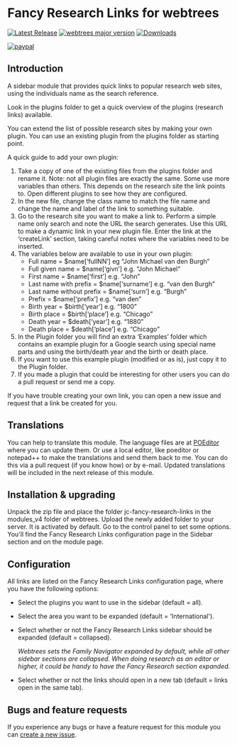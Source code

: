 Fancy Research Links for webtrees
=================================

[![Latest Release](https://img.shields.io/github/release/JustCarmen/webtrees-fancy-research-links.svg)][1]
[![webtrees major version](https://img.shields.io/badge/webtrees-v2.0.x-green)][2]
[![Downloads](https://img.shields.io/github/downloads/JustCarmen/webtrees-fancy-research-links/total.svg)]()

[![paypal](https://www.paypalobjects.com/en_US/i/btn/btn_donateCC_LG.gif)](https://www.paypal.com/cgi-bin/webscr?cmd=_donations&business=XPBC2W85M38AS&item_name=webtrees%20modules%20by%20JustCarmen&currency_code=EUR)

Introduction
-----------
A sidebar module that provides quick links to popular research web sites, using the individuals name as the search reference.

Look in the plugins folder to get a quick overview of the plugins (research links) available.

You can extend the list of possible research sites by making your own plugin. You can use an existing plugin from the plugins folder as starting point.

A quick guide to add your own plugin:

1. Take a copy of one of the existing files from the plugins folder and rename it. Note: not all plugin files are exactly the same. Some use more variables than others. This depends on the research site the link points to. Open different plugins to see how they are configured.
2. In the new file, change the class name to match the file name and change the name and label of the link to something suitable.
3. Go to the research site you want to make a link to. Perform a simple name only search and note the URL the search generates. Use this URL to make a dynamic link in your new plugin file. Enter the link at the ‘createLink’ section, taking careful notes where the variables need to be inserted.
4. The variables below are available to use in your own plugin:
   * Full name = $name[‘fullNN’] eg “John Michael van den Burgh”
   * Full given name = $name[‘givn’] e.g. “John Michael”
   * First name = $name[‘first’] e.g. “John”
   * Last name with prefix = $name[‘surname’] e.g. “van den Burgh”
   * Last name without prefix = $name[‘surn’] e.g. “Burgh”
   * Prefix = $name[‘prefix’] e.g. “van den”
   * Birth year = $birth[‘year’] e.g. “1800”
   * Birth place = $birth[‘place’] e.g. “Chicago”
   * Death year = $death[‘year’] e.g. “1880”
   * Death place = $death[‘place’] e.g. “Chicago”
5. In the Plugin folder you will find an extra ‘Examples’ folder which contains an example plugin for a Google search using special name parts and using the birth/death year and the birth or death place.
6. If you want to use this example plugin (modified or as is), just copy it to the Plugin folder.
7. If you made a plugin that could be interesting for other users you can do a pull request or send me a copy.

If you have trouble creating your own link, you can open a new issue and request that a link be created for you.

Translations
------------
You can help to translate this module. The language files are at [POEditor][3] where you can update them. Or use a local editor, like poeditor or notepad++ to make the translations and send them back to me. You can do this via a pull request (if you know how) or by e-mail. Updated translations will be included in the next release of this module.

Installation & upgrading
------------------------
Unpack the zip file and place the folder jc-fancy-research-links in the modules_v4 folder of webtrees. Upload the newly added folder to your server. It is activated by default. Go to the control panel to set some options. You'll find the Fancy Research Links configuration page in the Sidebar section and on the module page.

Configuration
------------------------
All links are listed on the Fancy Research Links configuration page, where you have the following options:
- Select the plugins you want to use in the sidebar (default = all).
- Select the area you want to be expanded (default = 'International').
- Select whether or not the Fancy Research Links sidebar should be expanded (default = collapsed).

   _Webtrees sets the Family Navigator expanded by default, while all other sidebar sections are collapsed. When doing research as an editor or higher, it could be handy to have the Fancy Research section expanded._
- Select whether or not the links should open in a new tab (default = links open in the same tab).

Bugs and feature requests
-------------------------
If you experience any bugs or have a feature request for this module you can [create a new issue][4].

 [1]: https://github.com/JustCarmen/webtrees-fancy-research-links/releases/latest
 [2]: https://webtrees.github.io/download/
 [3]: https://poeditor.com/join/project?hash=VLrxy3AG3A
 [4]: https://github.com/JustCarmen/webtrees-fancy-research-links/issues?state=open

